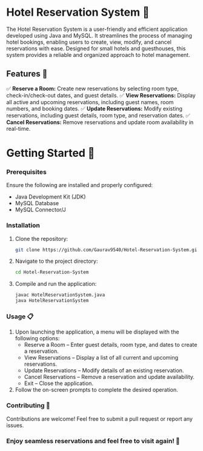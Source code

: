 # Hotel Reservation System 🏨
The Hotel Reservation System is a user-friendly and efficient application developed using Java and MySQL. It streamlines the process of managing hotel bookings, enabling users to create, view, modify, and cancel reservations with ease. Designed for small hotels and guesthouses, this system provides a reliable and organized approach to hotel management.

## Features 🌟
✅ **Reserve a Room:** Create new reservations by selecting room type, check-in/check-out dates, and guest details.
✅ **View Reservations:** Display all active and upcoming reservations, including guest names, room numbers, and booking dates.
✅ **Update Reservations:** Modify existing reservations, including guest details, room type, and reservation dates.
✅ **Cancel Reservations:** Remove reservations and update room availability in real-time.

# Getting Started 🚀
### Prerequisites
Ensure the following are installed and properly configured:
  - Java Development Kit (JDK)
  - MySQL Database
  - MySQL Connector/J

### Installation
1. Clone the repository:
   
   ```sh
   git clone https://github.com/Gaurav9540/Hotel-Reservation-System.git

3. Navigate to the project directory:
   
   ```sh
   cd Hotel-Reservation-System

5. Compile and run the application:
   
   ```sh
   javac HotelReservationSystem.java  
   java HotelReservationSystem
   

### Usage 📋
1. Upon launching the application, a menu will be displayed with the following options:
   - Reserve a Room – Enter guest details, room type, and dates to create a reservation.
   - View Reservations – Display a list of all current and upcoming reservations.
   - Update Reservations – Modify details of an existing reservation.
   - Cancel Reservations – Remove a reservation and update availability.
   - Exit – Close the application.
2. Follow the on-screen prompts to complete the desired operation.

### Contributing 🎯
Contributions are welcome! Feel free to submit a pull request or report any issues.

### Enjoy seamless reservations and feel free to visit again! 🌟

